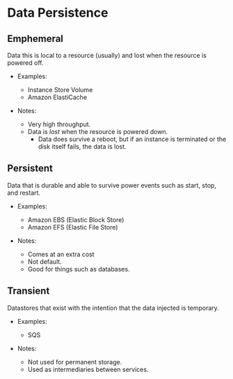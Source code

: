 # Data Persistence

## Emphemeral

Data this is local to a resource (usually) and lost when the resource is powered off.

* Examples:
  * Instance Store Volume
  * Amazon ElastiCache

* Notes:
  * Very high throughput.
  * Data is *lost* when the resource is powered down.
    * Data does survive a reboot, but if an instance is terminated or the disk itself fails, the data is lost.

## Persistent

Data that is durable and able to survive power events such as start, stop, and restart.

* Examples:
  * Amazon EBS (Elastic Block Store)
  * Amazon EFS (Elastic File Store)

* Notes:
  * Comes at an extra cost
  * Not default.
  * Good for things such as databases.

## Transient

Datastores that exist with the intention that the data injected is temporary.

* Examples:
  * SQS

* Notes:
  * Not used for permanent storage.
  * Used as intermediaries between services.
